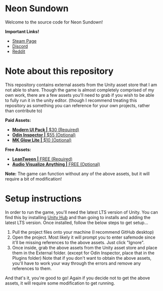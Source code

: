 # Neon Sundown
Welcome to the source code for Neon Sundown!

**Important Links!**
- [Steam Page](https://store.steampowered.com/app/1721870/Neon_Sundown/)
- [Discord](https://discord.gg/NHnR7zcaCc)
- [Reddit](https://www.reddit.com/r/NeonSundown/)

# Note about this repository
This repository contains external assets from the Unity asset store that I am not able to share. Though the game is almost completely comprised of my own work, there are a few assets you'll need to grab if you wish to be able to fully run it in the unity editor. (though I recommend treating this repository as something you can reference for your own projects, rather than contribute to)

**Paid Assets:**
- [**Modern UI Pack |** $30 (Required)](https://assetstore.unity.com/packages/tools/gui/modern-ui-pack-150824)
- [**Odin Inspector |** $55 (Optional)](https://assetstore.unity.com/packages/tools/utilities/odin-inspector-and-serializer-89041)
- [**MK Glow Lite |** $10 (Optional)](https://assetstore.unity.com/packages/vfx/shaders/fullscreen-camera-effects/mk-glow-lite-155643)

**Free Assets:**
- [**LeanTween |** FREE (Required)](https://assetstore.unity.com/packages/tools/animation/leantween-3595)
- [**Audio Visualize Anything |** FREE (Optional)](https://assetstore.unity.com/packages/tools/audio/audio-visualize-anything-190384)

**Note:** The game can function without any of the above assets, but it will require a bit of modification!

# Setup instructions
In order to run the game, you'll need the latest LTS version of Unity. You can find this by installing [Unity Hub](https://unity3d.com/get-unity/download) and than going to installs and adding the latest LTS version. Once installed, follow the below steps to get setup...

1. Pull the project files onto your machine (I recommend GitHub desktop)
2. Open the project. Most likely it will prompt you to enter safemode since it'll be missing references to the above assets. Just click "Ignore".
3. Once inside, grab the above assets from the Unity asset store and place them in the External folder. (except for Odin Inspector, place that in the Plugins folder) Note that if you don't want to obtain the above assets, you'll have to work your way through the errors and remove any references to them.

And that's it, you're good to go! Again if you decide not to get the above assets, it will require some modification to get running.
